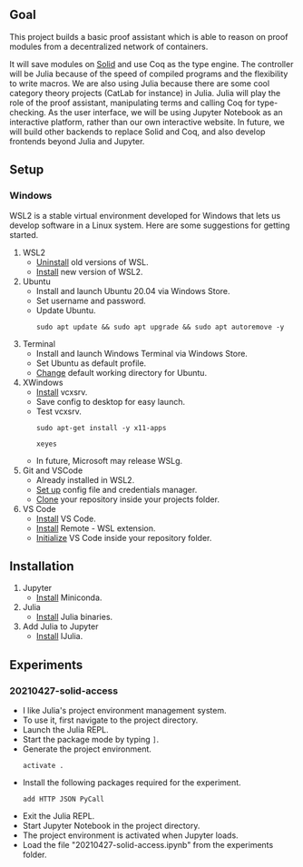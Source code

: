## Goal

This project builds a basic proof assistant which is able to reason on proof modules from a decentralized network of containers.

It will save modules on [Solid](https://solidproject.org/) and use Coq as the type engine. The controller will be Julia because of the speed of compiled programs and the flexibility to write macros. We are also using Julia because there are some cool category theory projects (CatLab for instance) in Julia. Julia will play the role of the proof assistant, manipulating terms and calling Coq for type-checking. As the user interface, we will be using Jupyter Notebook as an interactive platform, rather than our own interactive website. In future, we will build other backends to replace Solid and Coq, and also develop frontends beyond Julia and Jupyter.

## Setup

### Windows

WSL2 is a stable virtual environment developed for Windows that lets us develop software in a Linux system. Here are some suggestions for getting started.

1. WSL2
   - [Uninstall](https://pureinfotech.com/uninstall-wsl2-windows-10/) old versions of WSL.
   - [Install](https://docs.microsoft.com/en-us/windows/wsl/install-win10) new version of WSL2.
2. Ubuntu
   - Install and launch Ubuntu 20.04 via Windows Store.
   - Set username and password.
   - Update Ubuntu.
     ```
     sudo apt update && sudo apt upgrade && sudo apt autoremove -y
     ```
3. Terminal
   - Install and launch Windows Terminal via Windows Store.
   - Set Ubuntu as default profile.
   - [Change](https://docs.microsoft.com/en-us/windows/terminal/troubleshooting) default working directory for Ubuntu.
4. XWindows
   - [Install](https://github.com/affeldt-aist/mathcomp-install/blob/master/install-windows-en.org) vcxsrv.
   - Save config to desktop for easy launch.
   - Test vcxsrv.
     ```
     sudo apt-get install -y x11-apps
     
     xeyes
     ```
   - In future, Microsoft may release WSLg.
5. Git and VSCode
   - Already installed in WSL2.
   - [Set up](https://docs.microsoft.com/en-us/windows/wsl/tutorials/wsl-git) config file and credentials manager.
   - [Clone](https://git-scm.com/book/en/v2/Git-Basics-Getting-a-Git-Repository) your repository inside your projects folder.
6. VS Code
   - [Install](https://code.visualstudio.com/download) VS Code.
   - [Install](https://marketplace.visualstudio.com/items?itemName=ms-vscode-remote.remote-wsl) Remote - WSL extension.
   - [Initialize](https://code.visualstudio.com/blogs/2019/09/03/wsl2) VS Code inside your repository folder.

## Installation

1. Jupyter
   - [Install](https://towardsdatascience.com/configuring-jupyter-notebook-in-windows-subsystem-linux-wsl2-c757893e9d69) Miniconda.
2. Julia
   - [Install](https://ferrolho.github.io/blog/2019-01-26/how-to-install-julia-on-ubuntu) Julia binaries.
3. Add Julia to Jupyter
   - [Install](https://datatofish.com/add-julia-to-jupyter/) IJulia.

## Experiments

### 20210427-solid-access

   - I like Julia's project environment management system. 
   - To use it, first navigate to the project directory. 
   - Launch the Julia REPL.
   - Start the package mode by typing ``]``.
   - Generate the project environment.
     ```
     activate .
     ```
   - Install the following packages required for the experiment.
     ```
     add HTTP JSON PyCall
     ```
   - Exit the Julia REPL.
   - Start Jupyter Notebook in the project directory.
   - The project environment is activated when Jupyter loads.
   - Load the file "20210427-solid-access.ipynb" from the experiments folder.

   
